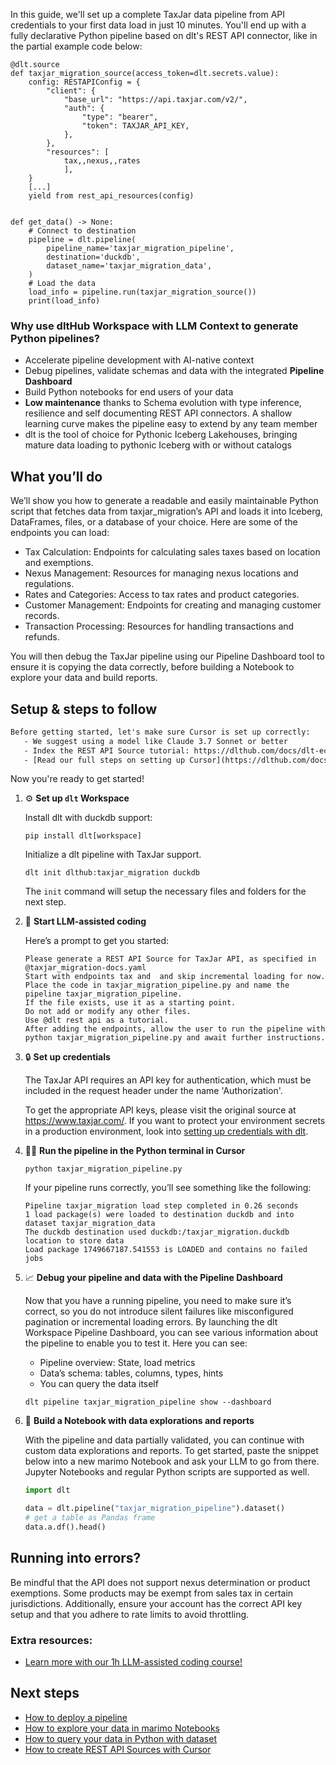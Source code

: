 In this guide, we'll set up a complete TaxJar data pipeline from API credentials to your first data load in just 10 minutes. You'll end up with a fully declarative Python pipeline based on dlt's REST API connector, like in the partial example code below:

```python-outcome
@dlt.source
def taxjar_migration_source(access_token=dlt.secrets.value):
    config: RESTAPIConfig = {
        "client": {
            "base_url": "https://api.taxjar.com/v2/",
            "auth": {
                "type": "bearer",
                "token": TAXJAR_API_KEY,
            },
        },
        "resources": [
            tax,,nexus,,rates
            ],
    }
    [...]
    yield from rest_api_resources(config)


def get_data() -> None:
    # Connect to destination
    pipeline = dlt.pipeline(
        pipeline_name='taxjar_migration_pipeline',
        destination='duckdb',
        dataset_name='taxjar_migration_data', 
    )
    # Load the data
    load_info = pipeline.run(taxjar_migration_source())
    print(load_info) 
```

### Why use dltHub Workspace with LLM Context to generate Python pipelines?

- Accelerate pipeline development with AI-native context
- Debug pipelines, validate schemas and data with the integrated **Pipeline Dashboard**
- Build Python notebooks for end users of your data
- **Low maintenance** thanks to Schema evolution with type inference, resilience and self documenting REST API connectors. A shallow learning curve makes the pipeline easy to extend by any team member
- dlt is the tool of choice for Pythonic Iceberg Lakehouses, bringing mature data loading to pythonic Iceberg with or without catalogs

## What you’ll do

We’ll show you how to generate a readable and easily maintainable Python script that fetches data from taxjar_migration’s API and loads it into Iceberg, DataFrames, files, or a database of your choice. Here are some of the endpoints you can load:

- Tax Calculation: Endpoints for calculating sales taxes based on location and exemptions.
- Nexus Management: Resources for managing nexus locations and regulations.
- Rates and Categories: Access to tax rates and product categories.
- Customer Management: Endpoints for creating and managing customer records.
- Transaction Processing: Resources for handling transactions and refunds.

You will then debug the TaxJar pipeline using our Pipeline Dashboard tool to ensure it is copying the data correctly, before building a Notebook to explore your data and build reports.

## Setup & steps to follow

```default
Before getting started, let's make sure Cursor is set up correctly:
   - We suggest using a model like Claude 3.7 Sonnet or better
   - Index the REST API Source tutorial: https://dlthub.com/docs/dlt-ecosystem/verified-sources/rest_api/ and add it to context as **@dlt rest api**
   - [Read our full steps on setting up Cursor](https://dlthub.com/docs/dlt-ecosystem/llm-tooling/cursor-restapi#23-configuring-cursor-with-documentation)
```

Now you're ready to get started!

1. ⚙️ **Set up `dlt` Workspace**
    
    Install dlt with duckdb support:
    ```shell
    pip install dlt[workspace]
    ```

    Initialize a dlt pipeline with TaxJar support.
    ```shell
    dlt init dlthub:taxjar_migration duckdb
    ```

    The `init` command will setup the necessary files and folders for the next step.
    
2. 🤠 **Start LLM-assisted coding**
    
    Here’s a prompt to get you started:
    
    ```prompt
    Please generate a REST API Source for TaxJar API, as specified in @taxjar_migration-docs.yaml 
    Start with endpoints tax and  and skip incremental loading for now. 
    Place the code in taxjar_migration_pipeline.py and name the pipeline taxjar_migration_pipeline. 
    If the file exists, use it as a starting point. 
    Do not add or modify any other files. 
    Use @dlt rest api as a tutorial. 
    After adding the endpoints, allow the user to run the pipeline with python taxjar_migration_pipeline.py and await further instructions.
    ```

    
3. 🔒 **Set up credentials** 
    
    The TaxJar API requires an API key for authentication, which must be included in the request header under the name 'Authorization'.
    
    To get the appropriate API keys, please visit the original source at https://www.taxjar.com/.
    If you want to protect your environment secrets in a production environment, look into [setting up credentials with dlt](https://dlthub.com/docs/walkthroughs/add_credentials).
    
4. 🏃‍♀️ **Run the pipeline in the Python terminal in Cursor**
    
    ```shell
    python taxjar_migration_pipeline.py
    ```
    
    If your pipeline runs correctly, you’ll see something like the following:
    
    ```shell
    Pipeline taxjar_migration load step completed in 0.26 seconds
    1 load package(s) were loaded to destination duckdb and into dataset taxjar_migration_data
    The duckdb destination used duckdb:/taxjar_migration.duckdb location to store data
    Load package 1749667187.541553 is LOADED and contains no failed jobs
    ```
    
5. 📈 **Debug your pipeline and data with the Pipeline Dashboard**

    Now that you have a running pipeline, you need to make sure it’s correct, so you do not introduce silent failures like misconfigured pagination or incremental loading errors. By launching the dlt Workspace Pipeline Dashboard, you can see various information about the pipeline to enable you to test it. Here you can see:
    - Pipeline overview: State, load metrics
    - Data’s schema: tables, columns, types, hints
    - You can query the data itself
    
    ```shell
    dlt pipeline taxjar_migration_pipeline show --dashboard
    ```
    
6. 🐍 **Build a Notebook with data explorations and reports**

    With the pipeline and data partially validated, you can continue with custom data explorations and reports. To get started, paste the snippet below into a new marimo Notebook and ask your LLM to go from there. Jupyter Notebooks and regular Python scripts are supported as well.

    
    ```python
    import dlt

   data = dlt.pipeline("taxjar_migration_pipeline").dataset()
   # get a table as Pandas frame
   data.a.df().head()
    ```

## Running into errors?

Be mindful that the API does not support nexus determination or product exemptions. Some products may be exempt from sales tax in certain jurisdictions. Additionally, ensure your account has the correct API key setup and that you adhere to rate limits to avoid throttling.

### Extra resources:

- [Learn more with our 1h LLM-assisted coding course!](https://www.youtube.com/watch?v=GGid70rnJuM)

## Next steps

- [How to deploy a pipeline](https://dlthub.com/docs/walkthroughs/deploy-a-pipeline)
- [How to explore your data in marimo Notebooks](https://dlthub.com/docs/general-usage/dataset-access/marimo)
- [How to query your data in Python with dataset](https://dlthub.com/docs/general-usage/dataset-access/dataset)
- [How to create REST API Sources with Cursor](https://dlthub.com/docs/dlt-ecosystem/llm-tooling/cursor-restapi)